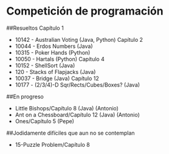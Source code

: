 # Competición de programación
##Resueltos
Capítulo 1
- 10142 - Australian Voting (Java, Python)
Capítulo 2
- 10044 - Erdos Numbers (Java)
- 10315 - Poker Hands (Python)
- 10050 - Hartals (Python)
Capítulo 4
- 10152 - ShellSort (Java)
- 120   - Stacks of Flapjacks (Java)
- 10037 - Bridge (Java)
Capítulo 12
- 10177 - (2/3/4)-D Sqr/Rects/Cubes/Boxes? (Java)

##En progreso
- Little Bishops/Capítulo 8 (Java) (Antonio)
- Ant on a Chessboard/Capítulo 12 (Java) (Antonio)
- Ones/Capítulo 5 (Pepe)

##Jodidamente difíciles que aun no se contemplan
- 15-Puzzle Problem/Capítulo 8
